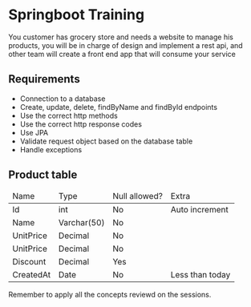 <h1>Springboot Training</h1>
<span>You customer has grocery store and needs a website to manage his products, you will be in charge of design and implement a rest api, and other team will create a front end app that will consume your service </span>

<h2>Requirements</h2>
<ul>
  <li>Connection to a database</li>
  <li>Create, update, delete, findByName and findById endpoints</li>
  <li>Use the correct http methods</li>
  <li>Use the correct http response codes</li>
  <li>Use JPA</li>
  <li>Validate request object based on the database table</li>
  <li>Handle exceptions</li>
</ul>

<h2>Product table</h2>

<table>
<thead>
  <tr>
    <td>Name</td>
    <td>Type</td>
    <td>Null allowed?</td>
    <td>Extra</td>
  </tr>
</thead>
<tbody>
  <tr>
    <td>Id</td>
    <td>int</td>
    <td>No</td>
    <td>Auto increment</td>
  </tr>
  <tr>
    <td>Name</td>
    <td>Varchar(50)</td>
    <td>No</td>
    <td></td>
  </tr>
  <tr>
    <td>UnitPrice</td>
    <td>Decimal</td>
    <td>No</td>
    <td></td>
  </tr>
   <tr>
    <td>UnitPrice</td>
    <td>Decimal</td>
    <td>No</td>
    <td></td>
  </tr>
   <tr>
    <td>Discount</td>
    <td>Decimal</td>
    <td>Yes</td>
    <td></td>
  </tr>
  <tr>
    <td>CreatedAt</td>
    <td>Date</td>
    <td>No</td>
    <td>Less than today</td>
  </tr>
</tbody>
</table>

Remember to apply all the concepts reviewd on the sessions.
